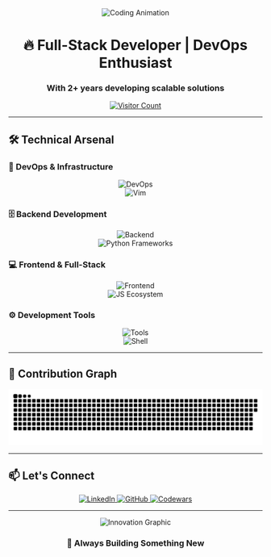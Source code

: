 <div align="center">
  <img src="https://user-images.githubusercontent.com/74038190/225813708-98b745f2-7d22-48cf-9150-083f1b00d6c9.gif" width="700" alt="Coding Animation">
  
  <h1>🔥 Full-Stack Developer | DevOps Enthusiast</h1>
  
  <h3 align="center">With 2+ years developing scalable solutions</h3>
  
  <a href="https://visitorbadge.io/status?path=https%3A%2F%2Fgithub.com%2FSirAllap">
    <img src="https://api.visitorbadge.io/api/visitors?path=https%3A%2F%2Fgithub.com%2FSirAllap&label=Visitors&countColor=%2337d67a" alt="Visitor Count">
  </a>
</div>

---

## 🛠 Technical Arsenal

### 🔧 DevOps & Infrastructure
<div align="center">
  <img src="https://skillicons.dev/icons?i=linux,docker,aws,nginx,githubactions" alt="DevOps" />
  <br/>
  <img src="https://skillicons.dev/icons?i=neovim" alt="Vim">
</div>

### 🗄️ Backend Development
<div align="center">
  <img src="https://skillicons.dev/icons?i=py,django,postgres,mysql" alt="Backend">
  <br/>
  <img src="https://skillicons.dev/icons?i=mongodb" alt="Python Frameworks">
</div>

### 💻 Frontend & Full-Stack
<div align="center">
  <img src="https://skillicons.dev/icons?i=react,ts,js,html,css,tailwind" alt="Frontend">
  <br/>
  <img src="https://skillicons.dev/icons?i=nodejs,nextjs" alt="JS Ecosystem">
</div>

### ⚙️ Development Tools
<div align="center">
  <img src="https://skillicons.dev/icons?i=vscode,git,postman,github" alt="Tools">
  <br/>
  <img src="https://skillicons.dev/icons?i=bash" alt="Shell">
</div>

---

## 🐍 Contribution Graph

<div align="center">
  <picture>
    <source media="(prefers-color-scheme: dark)" srcset="https://raw.githubusercontent.com/SirAllap/SirAllap/main/assets/snake-dark.svg">
    <img alt="Contribution Snake" src="https://raw.githubusercontent.com/SirAllap/SirAllap/main/assets/snake.svg">
  </picture>
</div>

---

## 📫 Let's Connect

<div align="center">
  <a href="https://www.linkedin.com/in/davidpallaresrobaina/">
    <img src="https://img.shields.io/badge/LinkedIn-0077B5?style=for-the-badge&logo=linkedin&logoColor=white" alt="LinkedIn">
  </a>
  <a href="https://github.com/SirAllap">
    <img src="https://img.shields.io/badge/GitHub-100000?style=for-the-badge&logo=github&logoColor=white" alt="GitHub">
  </a>
  <a href="https://www.codewars.com/users/SirAllap">
    <img src="https://img.shields.io/badge/Codewars-B1361E?style=for-the-badge&logo=codewars&logoColor=white" alt="Codewars">
  </a>
</div>

---

<div align="center">
  <img src="https://github.com/SirAllap/SirAllap/assets/53468881/755625c5-b6da-4968-896d-695ca1074290" width="300" alt="Innovation Graphic">
  <h3>🚀 Always Building Something New</h3>
</div>

